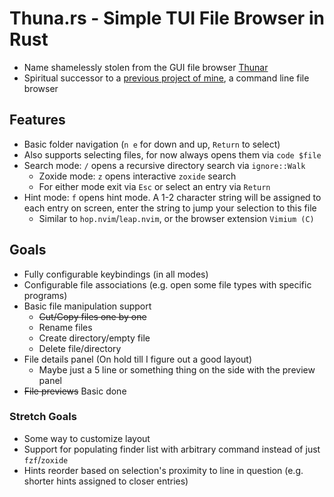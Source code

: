 # Thuna.rs - Simple TUI File Browser in Rust
- Name shamelessly stolen from the GUI file browser [Thunar](https://wiki.archlinux.org/title/Thunar)
- Spiritual successor to a [previous project of mine](https://github.com/DylanBulfin/rust_practice/tree/main/filebrowser), a command line file browser

## Features
- Basic folder navigation (`n e` for down and up, `Return` to select)
- Also supports selecting files, for now always opens them via `code $file`
- Search mode: `/` opens a recursive directory search via `ignore::Walk`
    - Zoxide mode: `z` opens interactive `zoxide` search
    - For either mode exit via `Esc` or select an entry via `Return`
- Hint mode: `f` opens hint mode. A 1-2 character string will be assigned to each entry on screen, enter the string to jump your selection to this file
    - Similar to `hop.nvim`/`leap.nvim`, or the browser extension `Vimium (C)`

## Goals
- Fully configurable keybindings (in all modes)
- Configurable file associations (e.g. open some file types with specific programs)
- Basic file manipulation support
    - ~~Cut/Copy files one by one~~
    - Rename files
    - Create directory/empty file
    - Delete file/directory
- File details panel (On hold till I figure out a good layout)
    - Maybe just a 5 line or something thing on the side with the preview panel
- ~~File previews~~ Basic done

### Stretch Goals
- Some way to customize layout
- Support for populating finder list with arbitrary command instead of just `fzf`/`zoxide`
- Hints reorder based on selection's proximity to line in question (e.g. shorter hints assigned to closer entries)
